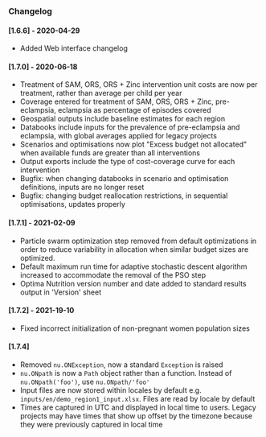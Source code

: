 
### Changelog

#### [1.6.6] - 2020-04-29

- Added Web interface changelog

#### [1.7.0] - 2020-06-18

- Treatment of SAM, ORS, ORS + Zinc intervention unit costs are now per treatment, rather than average per child per year
- Coverage entered for treatment of SAM, ORS, ORS + Zinc, pre-eclampsia, eclampsia as percentage of episodes covered
- Geospatial outputs include baseline estimates for each region
- Databooks include inputs for the prevalence of pre-eclampsia and eclampsia, with global averages applied for legacy projects
- Scenarios and optimisations now plot "Excess budget not allocated" when available funds are greater than all interventions
- Output exports include the type of cost-coverage curve for each intervention
- Bugfix: when changing databooks in scenario and optimisation definitions, inputs are no longer reset
- Bugfix: changing budget reallocation restrictions, in sequential optimisations, updates properly

#### [1.7.1] - 2021-02-09

- Particle swarm optimization step removed from default optimizations in order to reduce variability in allocation when similar budget sizes are optimized.
- Default maximum run time for adaptive stochastic descent algorithm increased to accommodate the removal of the PSO step
- Optima Nutrition version number and date added to standard results output in 'Version' sheet

#### [1.7.2] - 2021-19-10

- Fixed incorrect initialization of non-pregnant women population sizes

#### [1.7.4]

- Removed `nu.ONException`, now a standard `Exception` is raised
- `nu.ONpath` is now a `Path` object rather than a function. Instead of `nu.ONpath('foo')`, use `nu.ONpath/'foo'`
- Input files are now stored within locales by default e.g. `inputs/en/demo_region1_input.xlsx`. Files are read by locale by default
- Times are captured in UTC and displayed in local time to users. Legacy projects may have times that show up offset by the timezone because they were previously captured in local time
